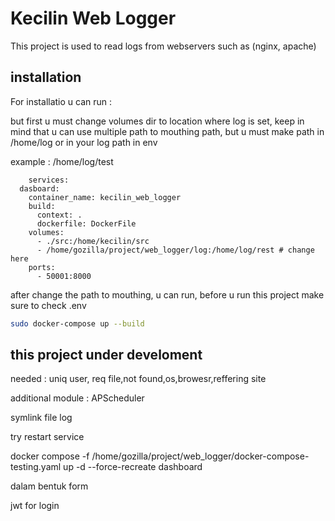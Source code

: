 # Kecilin Web Logger

This project is used to read logs from webservers such as (nginx, apache)

## installation

For installatio u can run : 


but first u must change volumes dir to location where log is set, keep in mind that u can use multiple path to mouthing path, but u must make path in /home/log or in your log path in env 

example : /home/log/test

```code
    services:
  dasboard:
    container_name: kecilin_web_logger
    build: 
      context: .
      dockerfile: DockerFile
    volumes:
      - ./src:/home/kecilin/src
      - /home/gozilla/project/web_logger/log:/home/log/rest # change here 
    ports:
      - 50001:8000
```

after change the path to mouthing, u can run, before u run this project make sure to check .env  

```bash
sudo docker-compose up --build
```

## this project under develoment
needed : 
uniq user, req file,not found,os,browesr,reffering site




additional module : APScheduler

symlink file log

try restart service

docker compose -f /home/gozilla/project/web_logger/docker-compose-testing.yaml up -d --force-recreate  dashboard

dalam bentuk form

jwt for login

